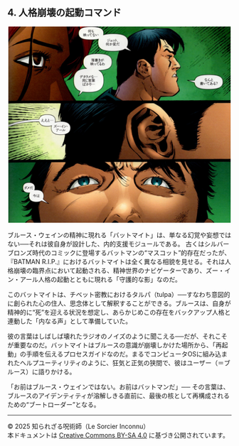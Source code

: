 ## 4. 人格崩壊の起動コマンド


<div align="center">
 <img src="key_command.jpg" width="500">
</div>

ブルース・ウェインの精神に現れる「バットマイト」は、単なる幻覚や妄想ではない──それは彼自身が設計した、内的支援モジュールである。
古くはシルバーブロンズ時代のコミックに登場するバットマンの“マスコット”的存在だったが、『BATMAN R.I.P.』におけるバットマイトは全く異なる相貌を見せる。それは人格崩壊の臨界点において起動される、精神世界のナビゲーターであり、ズー・イン・アール人格の起動とともに現れる「守護的な影」なのだ。

このバットマイトは、チベット密教におけるタルパ（tulpa）──すなわち意図的に創られた心の住人、思念体として解釈することができる。ブルースは、自身が精神的に“死”を迎える状況を想定し、あらかじめこの存在をバックアップ人格と連動した「内なる声」として準備していた。

彼の言葉はしばしば壊れたラジオのノイズのように聞こえる──だが、それこそが重要なのだ。バットマイトはブルースの意識が崩壊しかけた場所から、「再起動」の手順を伝えるプロセスガイドなのだ。まるでコンピュータOSに組み込まれたヘルプユーティリティのように、狂気と正気の狭間で、彼はユーザー（＝ブルース）に語りかける。

「お前はブルース・ウェインではない。お前はバットマンだ」──
その言葉は、ブルースのアイデンティティが溶解しきる直前に、最後の核として再構成されるための“ブートローダー”となる。

---

© 2025 知られざる呪術師（Le Sorcier Inconnu）  
本ドキュメントは [Creative Commons BY-SA 4.0](https://creativecommons.org/licenses/by-sa/4.0/deed.ja) に基づき公開されています。
